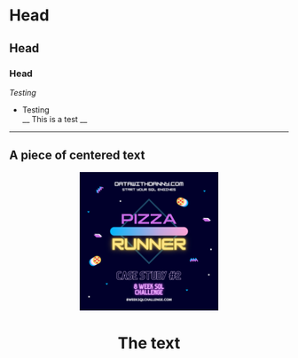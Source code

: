 # Head
## Head
### Head
*Testing*
* Testing<br>
__ This is a test __
---
<p align= "center">
    <h2>A piece of centered text</h2>
</p>

<p align="center">
  <img width="250" height="250" src="images/pizza_runner.png">
</p>
<h1><center>The text</center></h1>

